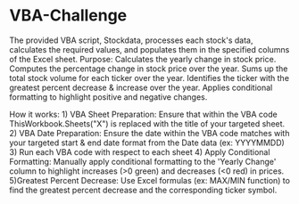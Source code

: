 # VBA-Challenge
The provided VBA script, Stockdata, processes each stock's data, calculates the required values, and populates them in the specified columns of the Excel sheet.
Purpose:
Calculates the yearly change in stock price.
Computes the percentage change in stock price over the year.
Sums up the total stock volume for each ticker over the year.
Identifies the ticker with the greatest percent decrease & increase over the year.
Applies conditional formatting to highlight positive and negative changes.

How it works:
    1) VBA Sheet Preparation: Ensure that within the VBA code ThisWorkbook.Sheets("X") is replaced with the title of your targeted sheet.
    2) VBA Date Preparation: Ensure the date within the VBA code matches with your targeted start & end date format from the Date data (ex: YYYYMMDD)
    3) Run each VBA code with respect to each sheet
    4) Apply Conditional Formatting: Manually apply conditional formatting to the 'Yearly Change' column to highlight increases (>0 green) and decreases (<0 red) in prices.
    5)Greatest Percent Decrease: Use Excel formulas (ex: MAX/MIN function) to find the greatest percent decrease and the corresponding ticker symbol.
